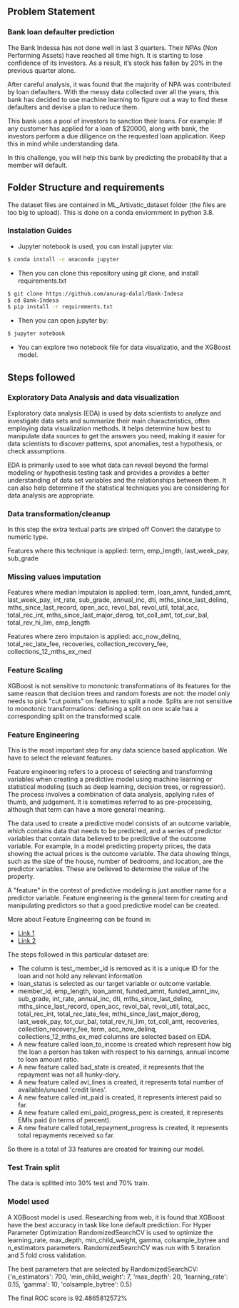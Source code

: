 ## Problem Statement

### Bank loan defaulter prediction

The Bank Indessa has not done well in last 3 quarters. Their NPAs (Non Performing Assets) have reached all time high. It is starting to lose confidence of its investors. As a result, it’s stock has fallen by 20% in the previous quarter alone.

After careful analysis, it was found that the majority of NPA was contributed by loan defaulters. With the messy data collected over all the years, this bank has decided to use machine learning to figure out a way to find these defaulters and devise a plan to reduce them.

This bank uses a pool of investors to sanction their loans. For example: If any customer has applied for a loan of $20000, along with bank, the investors perform a due diligence on the requested loan application. Keep this in mind while understanding data.

In this challenge, you will help this bank by predicting the probability that a member will default.

## Folder Structure and requirements

The dataset files are contained in ML_Artivatic_dataset folder (the files are too big to upload).
This is done on a conda enviornment in python 3.8.

### Instalation Guides

* Jupyter notebook is used, you can install jupyter via:
```bash
$ conda install -c anaconda jupyter
```
* Then you can clone this repository using git clone, and install requirements.txt
```bash
$ git clone https://github.com/anurag-dalal/Bank-Indesa
$ cd Bank-Indesa
$ pip install -r requirements.txt
```
* Then you can open jupyter by:
```bash
$ jupyter notebook
```
* You can explore two notebook file for data visualizatio, and the XGBoost model.

## Steps followed

### Exploratory Data Analysis and data visualization

Exploratory data analysis (EDA) is used by data scientists to analyze and investigate data sets and summarize their main characteristics, often employing data visualization methods. It helps determine how best to manipulate data sources to get the answers you need, making it easier for data scientists to discover patterns, spot anomalies, test a hypothesis, or check assumptions.

EDA is primarily used to see what data can reveal beyond the formal modeling or hypothesis testing task and provides a provides a better understanding of data set variables and the relationships between them. It can also help determine if the statistical techniques you are considering for data analysis are appropriate.

### Data transformation/cleanup

In this step the extra textual parts are striped off
Convert the datatype to numeric type.

Features where this technique is applied: term, emp_length, last_week_pay, sub_grade

### Missing values imputation

Features where median imputaion is applied: term, loan_amnt, funded_amnt, last_week_pay, int_rate, sub_grade, annual_inc, dti, mths_since_last_delinq, mths_since_last_record, open_acc, revol_bal, revol_util, total_acc, total_rec_int, mths_since_last_major_derog, tot_coll_amt, tot_cur_bal, total_rev_hi_lim, emp_length

Features where zero imputaion is applied: acc_now_delinq, total_rec_late_fee, recoveries, collection_recovery_fee, collections_12_mths_ex_med

### Feature Scaling
XGBoost is not sensitive to monotonic transformations of its features for the same reason that decision trees and random forests are not: the model only needs to pick "cut points" on features to split a node. Splits are not sensitive to monotonic transformations: defining a split on one scale has a corresponding split on the transformed scale.

### Feature Engineering

This is the most important step for any data science based application. We have to select the relevant features.

Feature engineering refers to a process of selecting and transforming variables when creating a predictive model using machine learning or statistical modeling (such as deep learning, decision trees, or regression). The process involves a combination of data analysis, applying rules of thumb, and judgement. It is sometimes referred to as pre-processing, although that term can have a more general meaning.

The data used to create a predictive model consists of an outcome variable, which contains data that needs to be predicted, and a series of predictor variables that contain data believed to be predictive of the outcome variable. For example, in a model predicting property prices, the data showing the actual prices is the outcome variable. The data showing things, such as the size of the house, number of bedrooms, and location, are the predictor variables. These are believed to determine the value of the property.

A "feature" in the context of predictive modeling is just another name for a predictor variable. Feature engineering is the general term for creating and manipulating predictors so that a good predictive model can be created.

More about Feature Engineering can be found in:
* [Link 1](https://www.displayr.com/what-is-feature-engineering/)
* [Link 2](https://medium.com/mindorks/what-is-feature-engineering-for-machine-learning-d8ba3158d97a)

The steps followed in this particular dataset are:
* The column is test_member_id is removed as it is a unique ID for the loan and not hold any relevant information
* loan_status is selected as our target variable or outcome variable.
* member_id, emp_length, loan_amnt, funded_amnt, funded_amnt_inv, sub_grade, int_rate, annual_inc, dti, mths_since_last_delinq, mths_since_last_record, open_acc, revol_bal, revol_util, total_acc, total_rec_int, total_rec_late_fee, mths_since_last_major_derog, last_week_pay, tot_cur_bal, total_rev_hi_lim, tot_coll_amt, recoveries, collection_recovery_fee, term, acc_now_delinq, collections_12_mths_ex_med columns are selected based on EDA.
* A new feature called loan_to_income is created which represent how big the loan a person has taken with respect to his earnings, annual income to loan amount ratio.
* A new feature called bad_state is created, it represents that the repayment was not all hunky-dory.
* A new feature called avl_lines is created, it represents total number of available/unused 'credit lines'.
* A new feature called int_paid is created, it represents interest paid so far.
* A new feature called emi_paid_progress_perc is created, it represents EMIs paid (in terms of percent).
* A new feature called total_repayment_progress is created, it represents total repayments received so far.

So there is a total of 33 features are created for training our model.

### Test Train split
The data is splitted into 30% test and 70% train.

### Model used
A XGBoost model is used. Researching from web, it is found that XGBoost have the best accuracy in task like lone default predictiion.
For Hyper Parameter Optimization RandomizedSearchCV is used to optimize the learning_rate, max_depth, min_child_weight, gamma, colsample_bytree and n_estimators parameters.
RandomizedSearchCV was run with 5 iteration and 5 fold cross validation.

The best parameters that are selected by RandomizedSearchCV:
{'n_estimators': 700, 'min_child_weight': 7, 'max_depth': 20, 'learning_rate': 0.15, 'gamma': 10, 'colsample_bytree': 0.5}

The final ROC score is 92.4865812572%

